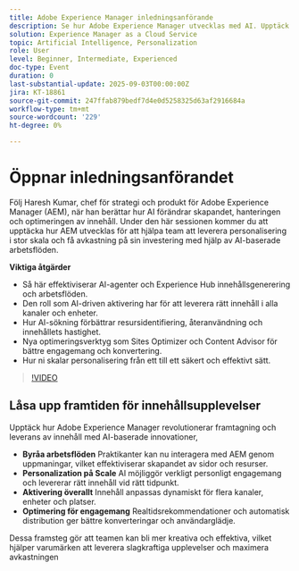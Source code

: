 ```yaml
---
title: Adobe Experience Manager inledningsanförande
description: Se hur Adobe Experience Manager utvecklas med AI. Upptäck autentiska arbetsflöden, AI-sökning, personalisering i stor skala och smartare innehållsoptimering.
solution: Experience Manager as a Cloud Service
topic: Artificial Intelligence, Personalization
role: User
level: Beginner, Intermediate, Experienced
doc-type: Event
duration: 0
last-substantial-update: 2025-09-03T00:00:00Z
jira: KT-18861
source-git-commit: 247ffab879bedf7d4e0d5258325d63af2916684a
workflow-type: tm+mt
source-wordcount: '229'
ht-degree: 0%

---
```



# Öppnar inledningsanförandet

Följ Haresh Kumar, chef för strategi och produkt för Adobe Experience Manager (AEM), när han berättar hur AI förändrar skapandet, hanteringen och optimeringen av innehåll. Under den här sessionen kommer du att upptäcka hur AEM utvecklas för att hjälpa team att leverera personalisering i stor skala och få avkastning på sin investering med hjälp av AI-baserade arbetsflöden.

**Viktiga åtgärder**

* Så här effektiviserar AI-agenter och Experience Hub innehållsgenerering och arbetsflöden.
* Den roll som AI-driven aktivering har för att leverera rätt innehåll i alla kanaler och enheter.
* Hur AI-sökning förbättrar resursidentifiering, återanvändning och innehållets hastighet.
* Nya optimeringsverktyg som Sites Optimizer och Content Advisor för bättre engagemang och konvertering.
* Hur ni skalar personalisering från ett till ett säkert och effektivt sätt.

>[!VIDEO](https://video.tv.adobe.com/v/3471400/?learn=on&enablevpops&captions=swe)


## Låsa upp framtiden för innehållsupplevelser

Upptäck hur Adobe Experience Manager revolutionerar framtagning och leverans av innehåll med AI-baserade innovationer,

* **Byråa arbetsflöden** Praktikanter kan nu interagera med AEM genom uppmaningar, vilket effektiviserar skapandet av sidor och resurser.
* **Personalization på Scale** AI möjliggör verkligt personligt engagemang och levererar rätt innehåll vid rätt tidpunkt.
* **Aktivering överallt** Innehåll anpassas dynamiskt för flera kanaler, enheter och platser.
* **Optimering för engagemang** Realtidsrekommendationer och automatisk distribution ger bättre konverteringar och användarglädje.

Dessa framsteg gör att teamen kan bli mer kreativa och effektiva, vilket hjälper varumärken att leverera slagkraftiga upplevelser och maximera avkastningen
